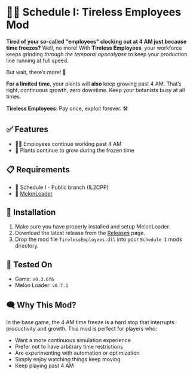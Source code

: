 # 👷‍♀️ Schedule I: Tireless Employees Mod

**Tired of your so-called "employees" clocking out at 4 AM just because time freezes?**
Well, no more! With **Tireless Employees**, your workforce keeps grinding *through the temporal apocalypse* to keep your production line running at full speed.

But wait, there’s more! 🌱

**For a limited time**, your plants will **also** keep growing past 4 AM. That’s right, continuous growth, zero downtime. Keep your botanists busy at all times.

**Tireless Employees**: Pay once, exploit forever. 🛠️

## ✅ Features

- 🧑‍🔧 Employees continue working past 4 AM
- 🌱 Plants continue to grow during the frozen time

## 📋 Requirements

- 💊 Schedule I - Public branch (IL2CPP)
- 🍉 [MelonLoader](https://github.com/LavaGang/MelonLoader)

## 🔧 Installation

1. Make sure you have properly installed and setup MelonLoader.
2. Download the latest release from the [Releases](https://github.com/unpatch/TirelessEmployees/releases/latest) page.
3. Drop the mod file `TirelessEmployees.dll` into your `Schedule I` mods directory.

## 🧪 Tested On

- Game: `v0.3.6f6`
- Melon Loader: `v0.7.1`

## 🗨️ Why This Mod?

In the base game, the 4 AM time freeze is a hard stop that interrupts productivity and growth. This mod is perfect for players who:

- Want a more continuous simulation experience
- Prefer not to have arbitrary time restrictions
- Are experimenting with automation or optimization
- Simply enjoy watching things keep moving
- Keep playing past 4 AM
